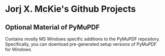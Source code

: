 # Jorj X. McKie's Github Projects

Optional Material of PyMuPDF
----------------------------
Contains mostly MS Windows specific additions to the PyMuPDF repository. Specifically, you can download pre-generated setup versions of PyMuPDF for Windows.
